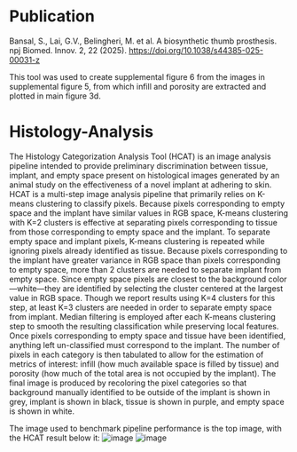 # Publication
Bansal, S., Lai, G.V., Belingheri, M. et al. A biosynthetic thumb prosthesis. npj Biomed. Innov. 2, 22 (2025). https://doi.org/10.1038/s44385-025-00031-z

This tool was used to create supplemental figure 6 from the images in supplemental figure 5, from which infill and porosity are extracted and plotted in main figure 3d.


# Histology-Analysis
The Histology Categorization Analysis Tool (HCAT) is an image analysis pipeline intended to provide preliminary discrimination between tissue, implant, and empty space present on histological images generated by an animal study on the effectiveness of a novel implant at adhering to skin. HCAT is a multi-step image analysis pipeline that primarily relies on K-means clustering to classify pixels. Because pixels corresponding to empty space and the implant have similar values in RGB space, K-means clustering with K=2 clusters is effective at separating pixels corresponding to tissue from those corresponding to empty space and the implant. To separate empty space and implant pixels, K-means clustering is repeated while ignoring pixels already identified as tissue. Because pixels corresponding to the implant have greater variance in RGB space than pixels corresponding to empty space, more than 2 clusters are needed to separate implant from empty space. Since empty space pixels are closest to the background color—white—they are identified by selecting the cluster centered at the largest value in RGB space. Though we report results using K=4 clusters for this step, at least K=3 clusters are needed in order to separate empty space from implant. Median filtering is employed after each K-means clustering step to smooth the resulting classification while preserving local features. Once pixels corresponding to empty space and tissue have been identified, anything left un-classified must correspond to the implant. The number of pixels in each category is then tabulated to allow for the estimation of metrics of interest: infill (how much available space is filled by tissue) and porosity (how much of the total area is not occupied by the implant). The final image is produced by recoloring the pixel categories so that background manually identified to be outside of the implant is shown in grey, implant is shown in black, tissue is shown in purple, and empty space is shown in white. 

The image used to benchmark pipeline performance is the top image, with the HCAT result below it:
![image](https://github.com/Jezen5Volk/Histology-Analysis/assets/138075884/e7c59c6a-e00f-469f-b082-a6d33d3143b2)
![image](https://github.com/Jezen5Volk/Histology-Analysis/assets/138075884/d796107b-1feb-45cf-9360-1ebdb5504297)

